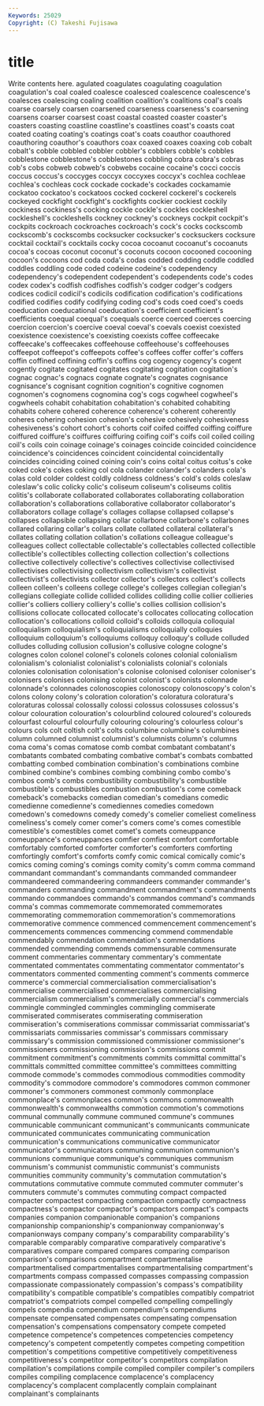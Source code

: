 ```yaml
---
Keywords: 25029 
Copyright: (C) Takeshi Fujisawa
---
```


# title

Write contents here.
agulated coagulates coagulating coagulation coagulation's coal coaled coalesce
coalesced coalescence coalescence's coalesces coalescing coaling coalition coalition's coalitions coal's
coals coarse coarsely coarsen coarsened coarseness coarseness's coarsening coarsens coarser
coarsest coast coastal coasted coaster coaster's coasters coasting coastline coastline's
coastlines coast's coasts coat coated coating coating's coatings coat's coats
coauthor coauthored coauthoring coauthor's coauthors coax coaxed coaxes coaxing cob
cobalt cobalt's cobble cobbled cobbler cobbler's cobblers cobble's cobbles cobblestone
cobblestone's cobblestones cobbling cobra cobra's cobras cob's cobs cobweb cobweb's
cobwebs cocaine cocaine's cocci coccis coccus coccus's coccyges coccyx coccyxes
coccyx's cochlea cochleae cochlea's cochleas cock cockade cockade's cockades cockamamie
cockatoo cockatoo's cockatoos cocked cockerel cockerel's cockerels cockeyed cockfight cockfight's
cockfights cockier cockiest cockily cockiness cockiness's cocking cockle cockle's cockles
cockleshell cockleshell's cockleshells cockney cockney's cockneys cockpit cockpit's cockpits cockroach
cockroaches cockroach's cock's cocks cockscomb cockscomb's cockscombs cocksucker cocksucker's cocksuckers
cocksure cocktail cocktail's cocktails cocky cocoa cocoanut cocoanut's cocoanuts cocoa's
cocoas coconut coconut's coconuts cocoon cocooned cocooning cocoon's cocoons cod
coda coda's codas codded codding coddle coddled coddles coddling code
coded codeine codeine's codependency codependency's codependent codependent's codependents code's codes
codex codex's codfish codfishes codfish's codger codger's codgers codices codicil
codicil's codicils codification codification's codifications codified codifies codify codifying coding
cod's cods coed coed's coeds coeducation coeducational coeducation's coefficient coefficient's
coefficients coequal coequal's coequals coerce coerced coerces coercing coercion coercion's
coercive coeval coeval's coevals coexist coexisted coexistence coexistence's coexisting coexists
coffee coffeecake coffeecake's coffeecakes coffeehouse coffeehouse's coffeehouses coffeepot coffeepot's coffeepots
coffee's coffees coffer coffer's coffers coffin coffined coffining coffin's coffins
cog cogency cogency's cogent cogently cogitate cogitated cogitates cogitating cogitation
cogitation's cognac cognac's cognacs cognate cognate's cognates cognisance cognisance's cognisant
cognition cognition's cognitive cognomen cognomen's cognomens cognomina cog's cogs cogwheel
cogwheel's cogwheels cohabit cohabitation cohabitation's cohabited cohabiting cohabits cohere cohered
coherence coherence's coherent coherently coheres cohering cohesion cohesion's cohesive cohesively
cohesiveness cohesiveness's cohort cohort's cohorts coif coifed coiffed coiffing coiffure
coiffured coiffure's coiffures coiffuring coifing coif's coifs coil coiled coiling
coil's coils coin coinage coinage's coinages coincide coincided coincidence coincidence's
coincidences coincident coincidental coincidentally coincides coinciding coined coining coin's coins
coital coitus coitus's coke coked coke's cokes coking col cola
colander colander's colanders cola's colas cold colder coldest coldly coldness
coldness's cold's colds coleslaw coleslaw's colic colicky colic's coliseum coliseum's
coliseums colitis colitis's collaborate collaborated collaborates collaborating collaboration collaboration's collaborations
collaborative collaborator collaborator's collaborators collage collage's collages collapse collapsed collapse's
collapses collapsible collapsing collar collarbone collarbone's collarbones collared collaring collar's
collars collate collated collateral collateral's collates collating collation collation's collations
colleague colleague's colleagues collect collectable collectable's collectables collected collectible collectible's
collectibles collecting collection collection's collections collective collectively collective's collectives collectivise
collectivised collectivises collectivising collectivism collectivism's collectivist collectivist's collectivists collector collector's
collectors collect's collects colleen colleen's colleens college college's colleges collegian
collegian's collegians collegiate collide collided collides colliding collie collier collieries
collier's colliers colliery colliery's collie's collies collision collision's collisions collocate
collocated collocate's collocates collocating collocation collocation's collocations colloid colloid's colloids
colloquia colloquial colloquialism colloquialism's colloquialisms colloquially colloquies colloquium colloquium's colloquiums
colloquy colloquy's collude colluded colludes colluding collusion collusion's collusive cologne
cologne's colognes colon colonel colonel's colonels colones colonial colonialism colonialism's
colonialist colonialist's colonialists colonial's colonials colonies colonisation colonisation's colonise colonised
coloniser coloniser's colonisers colonises colonising colonist colonist's colonists colonnade colonnade's
colonnades colonoscopies colonoscopy colonoscopy's colon's colons colony colony's coloration coloration's
coloratura coloratura's coloraturas colossal colossally colossi colossus colossuses colossus's colour
colouration colouration's colourblind coloured coloured's coloureds colourfast colourful colourfully colouring
colouring's colourless colour's colours cols colt coltish colt's colts columbine
columbine's columbines column columned columnist columnist's columnists column's columns coma
coma's comas comatose comb combat combatant combatant's combatants combated combating
combative combat's combats combatted combatting combed combination combination's combinations combine
combined combine's combines combing combining combo combo's combos comb's combs
combustibility combustibility's combustible combustible's combustibles combustion combustion's come comeback comeback's
comebacks comedian comedian's comedians comedic comedienne comedienne's comediennes comedies comedown
comedown's comedowns comedy comedy's comelier comeliest comeliness comeliness's comely comer
comer's comers come's comes comestible comestible's comestibles comet comet's comets
comeuppance comeuppance's comeuppances comfier comfiest comfort comfortable comfortably comforted comforter
comforter's comforters comforting comfortingly comfort's comforts comfy comic comical comically
comic's comics coming coming's comings comity comity's comm comma command
commandant commandant's commandants commanded commandeer commandeered commandeering commandeers commander commander's
commanders commanding commandment commandment's commandments commando commandoes commando's commandos command's
commands comma's commas commemorate commemorated commemorates commemorating commemoration commemoration's commemorations
commemorative commence commenced commencement commencement's commencements commences commencing commend commendable
commendably commendation commendation's commendations commended commending commends commensurable commensurate comment
commentaries commentary commentary's commentate commentated commentates commentating commentator commentator's commentators
commented commenting comment's comments commerce commerce's commercial commercialisation commercialisation's commercialise
commercialised commercialises commercialising commercialism commercialism's commercially commercial's commercials commingle commingled
commingles commingling commiserate commiserated commiserates commiserating commiseration commiseration's commiserations commissar
commissariat commissariat's commissariats commissaries commissar's commissars commissary commissary's commission commissioned
commissioner commissioner's commissioners commissioning commission's commissions commit commitment commitment's commitments
commits committal committal's committals committed committee committee's committees committing commode
commode's commodes commodious commodities commodity commodity's commodore commodore's commodores common
commoner commoner's commoners commonest commonly commonplace commonplace's commonplaces common's commons
commonwealth commonwealth's commonwealths commotion commotion's commotions communal communally commune communed
commune's communes communicable communicant communicant's communicants communicate communicated communicates communicating
communication communication's communications communicative communicator communicator's communicators communing communion communion's
communions communique communique's communiques communism communism's communist communistic communist's communists
communities community community's commutation commutation's commutations commutative commute commuted commuter
commuter's commuters commute's commutes commuting compact compacted compacter compactest compacting
compaction compactly compactness compactness's compactor compactor's compactors compact's compacts companies
companion companionable companion's companions companionship companionship's companionway companionway's companionways company
company's comparability comparability's comparable comparably comparative comparatively comparative's comparatives compare
compared compares comparing comparison comparison's comparisons compartment compartmentalise compartmentalised compartmentalises
compartmentalising compartment's compartments compass compassed compasses compassing compassion compassionate compassionately
compassion's compass's compatibility compatibility's compatible compatible's compatibles compatibly compatriot compatriot's
compatriots compel compelled compelling compellingly compels compendia compendium compendium's compendiums
compensate compensated compensates compensating compensation compensation's compensations compensatory compete competed
competence competence's competences competencies competency competency's competent competently competes competing
competition competition's competitions competitive competitively competitiveness competitiveness's competitor competitor's competitors
compilation compilation's compilations compile compiled compiler compiler's compilers compiles compiling
complacence complacence's complacency complacency's complacent complacently complain complainant complainant's complainants
